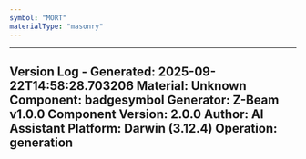 ```yaml
---
symbol: "MORT"
materialType: "masonry"
---
```


---
Version Log - Generated: 2025-09-22T14:58:28.703206
Material: Unknown
Component: badgesymbol
Generator: Z-Beam v1.0.0
Component Version: 2.0.0
Author: AI Assistant
Platform: Darwin (3.12.4)
Operation: generation
---